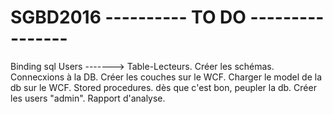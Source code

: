 # SGBD2016 ---------- TO DO ----------------
Binding sql Users -------> Table-Lecteurs.
Créer les schémas.
Connecxions à la DB.
Créer les couches sur le WCF.
Charger le model de la db sur le WCF.
Stored procedures.
dès que c'est bon, peupler la db.
Créer les users "admin".
Rapport d'analyse.
